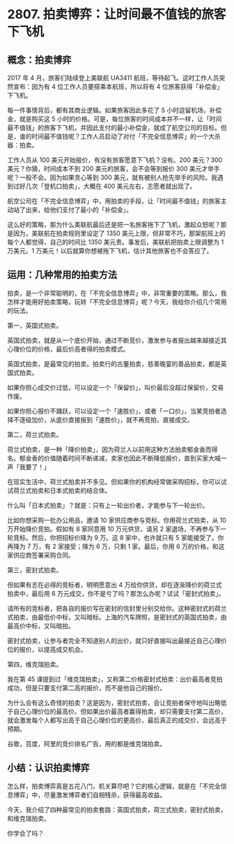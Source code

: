 # 2807. 拍卖博弈：让时间最不值钱的旅客下飞机

## 概念：拍卖博弈
2017 年 4 月，旅客们陆续登上美联航 UA3411 航班，等待起飞。这时工作人员突然宣布：因为有 4 位工作人员要搭乘本航班，所以将有 4 位旅客获得「补偿金」下飞机。

每一件事情背后，都有其商业逻辑。如果旅客因此多花了 5 小时逗留机场，补偿金，就是购买这 5 小时的价格。可是，每位旅客的时间成本并不一样，让「时间最不值钱」的旅客下飞机，并因此支付的最小补偿金，就成了航空公司的目标。但是，谁的时间最不值钱呢？工作人员启动了对付「不完全信息博弈」的一个大杀器：拍卖。

工作人员从 100 美元开始报价，有没有旅客愿意下飞机？没有。200 美元？300 美元？你猜，时间成本不到 200 美元的旅客，会不会等到报价 300 美元才举手呢？一般不会。因为如果贪心等到 300 美元，就有被别人抢先举手的风险。我遇到过好几次「登机口拍卖」，大概在 400 美元左右，志愿者就出现了。

航空公司在「不完全信息博弈」中，用拍卖的手段，让「时间最不值钱」的旅客主动站了出来，给他们支付了最小的「补偿金」。

这么好的策略，那为什么美联航最后还是把一名旅客拖下了飞机，激起众怒呢？那是因为，美联航在拍卖规则里设定了 1350 美元上限，但非常不巧，那架航班上的每个人都觉得，自己的时间比 1350 美元贵。事发后，美联航把拍卖上限调整为 1 万美元。1 万美元！以后就算你想被拖下飞机，估计其他旅客也不会答应了。

## 运用：几种常用的拍卖方法

拍卖，是一个非常聪明的，在「不完全信息博弈」中，非常重要的策略。那么，我怎样才能用好拍卖策略，玩转「不完全信息博弈」呢？今天，我给你介绍几个常用的玩法。

第一，英国式拍卖。

英国式拍卖，就是从一个底价开始，通过不断竞价，激发参与者报出越来越接近其心理价位的价格，最后价高者得的拍卖模式。

英国式拍卖，是最常见的拍卖。拍卖行的古董拍卖，慈善晚宴的善品拍卖，都是英国式拍卖。

如果你担心成交价过低，可以设定一个「保留价」，叫价最后没超过保留价，交易作废。

如果你担心报价不踊跃，可以设定一个「速胜价」，或者「一口价」，当某竞拍者选择不逐级加价，从底价直接报到「速胜价」，就不再竞拍，直接成交。

第二，荷兰式拍卖。

荷兰式拍卖，是一种「降价拍卖」，因为荷兰人以前用这种方法拍卖郁金香而得名。郁金香的价值随着时间不断递减，卖家也因此不断降低报价，直到买家大喊一声「我要了！」

在现实生活中，荷兰式拍卖并不多见。但如果你的机构经常做采购招标，你可以试试荷兰式拍卖和日本式拍卖的结合体。

什么叫「日本式拍卖」？就是：只有上一轮出价者，才能参与下一轮出价。

比如你想采购一批办公用品，邀请 10 家供应商参与竞标。你用荷兰式拍卖，从 10 万开始降价竞拍。假如有 8 家同意用 10 万元供货，请另 2 家退场，不再参与下一轮竞标。然后，你把招标价降为 9 万。这 8 家中，也许就只有 5 家能接受了。你再降为 7 万，有 2 家接受；降为 6 万，只剩 1 家。最后，你用 6 万的价格，和这家供应商签署采购合同。

第三，密封式拍卖。

但如果有志在必得的竞标者，明明愿意出 4 万给你供货，却在逐渐降价的荷兰式拍卖中，最后用 6 万元成交，你不是亏了吗？那怎么办呢？试试「密封式拍卖」。

请所有的竞标者，把各自的报价写在密封的信封里分别交给你。这种密封式的荷兰式拍卖，由最低价中标，又叫暗标。上海的汽车牌照，是密封式的英国式拍卖，由最高价中标，又叫暗拍。

密封式拍卖，让参与者完全不知道别人的出价，就只好直接叫出最接近自己心理价位的报价，以提高成交机会。

第四，维克瑞拍卖。

我在第 45 课提到过「维克瑞拍卖」，又称第二价格密封式拍卖：出价最高者竞拍成功，但是只要支付第二高的报价，而不是他自己的报价。

为什么会有这么奇怪的拍卖？这是因为，密封式拍卖，会让竞拍者保守地叫出略低于自己心理价位的最高价。但如果出价最高者赢得拍卖，却只需要支付第二高价，就会激发每个人都写出高于自己心理价位的更高价，最后真正的成交价，会远高于预期。

谷歌，百度，阿里的竞价排名广告，用的都是维克瑞拍卖。

## 小结：认识拍卖博弈

怎么样，拍卖博弈真是五花八门，机关算尽吧？它的核心逻辑，就是在「不完全信息博弈」中，尽量激发博弈者们自相残杀，获得最高收益。

今天，我介绍了四种最常见的拍卖套路：英国式拍卖，荷兰式拍卖，密封式拍卖，和维克瑞拍卖。

你学会了吗？

